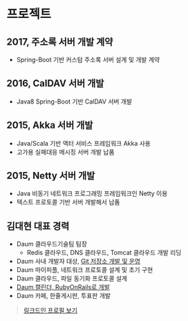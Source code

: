 # 프로젝트

## 2017, 주소록 서버 개발 계약

* Spring-Boot 기반 커스텀 주소록 서버 설계 및 개발 계약

## 2016, CalDAV 서버 개발

* Java8 Spring-Boot 기반 CalDAV 서버 개발

## 2015, Akka 서버 개발

* Java/Scala 기반 액터 서비스 프레임워크 Akka 사용
* 고가용 실패대응 메시징 서버 개발 납품

## 2015, Netty 서버 개발

* Java 비동기 네트워크 프로그래밍 프레임워크인 Netty 이용
* 텍스트 프로토콜 기반 서버 개발해서 납품

## 김대현 대표 경력

* Daum 클라우드기술팀 팀장
  * Redis 클라우드, DNS 클라우드, Tomcat 클라우드 개발 리딩
* Daum 사내 개발자 대상, [Git 저장소 개발 및 운영](https://www.slideshare.net/hatemogi/devon2013-git)
* Daum 마이피플, 네트워크 프로토콜 설계 및 초기 구현
* Daum 클라우드, 파일 동기화 프로토콜 설계
* [Daum 캘린더, RubyOnRails로 개발](https://medium.com/happyprogrammer-in-jeju/다음-캘린더-서비스의-비하인드-스토리-ec0faac67f05)
* Daum 카페, 한줄게시판, 투표판 개발

> [링크드인 프로필 보기](https://kr.linkedin.com/in/hatemogi)
